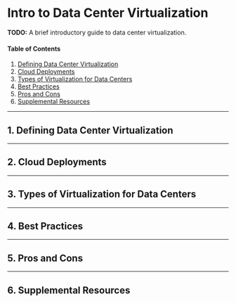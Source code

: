 # Intro to Data Center Virtualization

**TODO:** A brief introductory guide to data center virtualization.

#### Table of Contents

1. [Defining Data Center Virtualization](#define)
2. [Cloud Deployments](#cloud)
3. [Types of Virtualization for Data Centers](#types)
4. [Best Practices](#practices)
5. [Pros and Cons](#proscons)
6. [Supplemental Resources](#supplemental)

<hr />

## 1. <a name="define">Defining Data Center Virtualization</a>

<hr />

## 2. <a name="cloud">Cloud Deployments</a>

<hr />

## 3. <a name="types">Types of Virtualization for Data Centers</a>

<hr />

## 4. <a name="practices">Best Practices</a>

<hr />

## 5. <a name="proscons">Pros and Cons</a>

<hr />

## 6. <a name="supplemental">Supplemental Resources</a>
